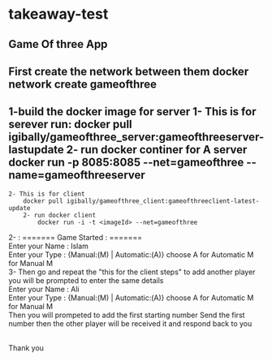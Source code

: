 # takeaway-test
Game Of three App
-----------------------------
First create the network between them
docker network create gameofthree
--------------------------------------
1-build the docker image for server
	1- This is for serever run:
		docker pull igibally/gameofthree_server:gameofthreeserver-lastupdate
		2- run docker continer for A server
			docker run -p 8085:8085 <imageId> --net=gameofthree --name=gameofthreeserver
-------------------------------------------------------------------------------------------------------------------------------
	2- This is for client  
		docker pull igibally/gameofthree_client:gameofthreeclient-latest-update
		2- run docker client 
			docker run -i -t <imageId> --net=gameofthree

2- :  ======= Game Started : =======
<br />
Enter your Name :
Islam
<br />
Enter your Type : {Manual:(M) | Automatic:(A)} choose A for Automatic M for Manual
M
<br />
3- Then go and repeat the "this for the client steps" to add another player
you will be prompted to enter the same details
<br />
Enter your Name :
Ali
<br/>
Enter your Type : {Manual:(M) | Automatic:(A)} choose A for Automatic M for Manual
M
<br />
Then you will prompeted to add the first starting number
Send the first number then the other player will be received it and respond back to you

<br/>
Thank you

